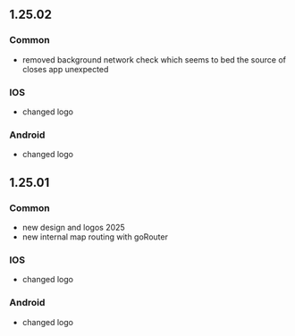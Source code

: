 ## 1.25.02

### Common

* removed background network check which seems to bed the source of closes app unexpected

### IOS

* changed logo

### Android

* changed logo

## 1.25.01

### Common

* new design and logos 2025
* new internal map routing with goRouter

### IOS

* changed logo

### Android

* changed logo